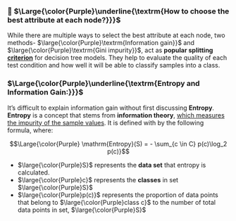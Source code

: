 

### 🔲 $\Large{\color{Purple}\underline{\textrm{How to choose the best attribute at each node?}}}$
While there are multiple ways to select the best attribute at each node, two methods- $\large{\color{Purple}\textrm{Information gain}}$ and $\large{\color{Purple}\textrm{Gini impurity}}$, act as <b>popular splitting <ins>criterion</ins></b> for decision tree models. They help to evaluate the quality of each test condition and how well it will be able to classify samples into a class.

### $\Large{\color{Purple}\underline{\textrm{Entropy and Information Gain:}}}$
It’s difficult to explain information gain without first discussing **Entropy**. **Entropy** is a concept that stems from **information theory**, <ins>which measures the impurity of the sample values</ins>. It is defined with by the following formula, where: 

$$\Large{\color{Purple} \mathrm{Entropy}(S) = - \sum_{c \in C} p(c)\log_2 p(c)}$$

* $\large{\color{Purple}S}$ represents the **data set** that entropy is calculated.
* $\large{\color{Purple}c}$ represents the **classes** in set $\large{\color{Purple}S}$
* $\large{\color{Purple}p(c)}$ represents the proportion of data points that belong to $\large{\color{Purple}class c}$ to the number of total data points in set, $\large{\color{Purple}S}$
